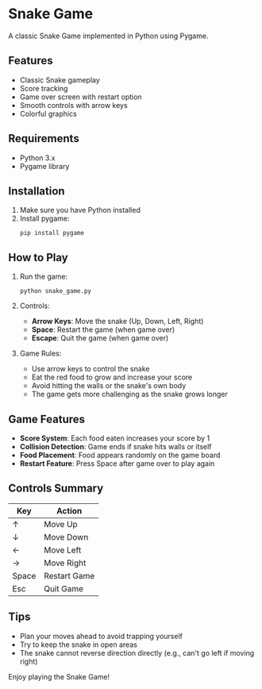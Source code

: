# Snake Game

A classic Snake Game implemented in Python using Pygame.

## Features

- Classic Snake gameplay
- Score tracking
- Game over screen with restart option
- Smooth controls with arrow keys
- Colorful graphics

## Requirements

- Python 3.x
- Pygame library

## Installation

1. Make sure you have Python installed
2. Install pygame:
   ```
   pip install pygame
   ```

## How to Play

1. Run the game:
   ```
   python snake_game.py
   ```

2. Controls:
   - **Arrow Keys**: Move the snake (Up, Down, Left, Right)
   - **Space**: Restart the game (when game over)
   - **Escape**: Quit the game (when game over)

3. Game Rules:
   - Use arrow keys to control the snake
   - Eat the red food to grow and increase your score
   - Avoid hitting the walls or the snake's own body
   - The game gets more challenging as the snake grows longer

## Game Features

- **Score System**: Each food eaten increases your score by 1
- **Collision Detection**: Game ends if snake hits walls or itself
- **Food Placement**: Food appears randomly on the game board
- **Restart Feature**: Press Space after game over to play again

## Controls Summary

| Key | Action |
|-----|--------|
| ↑ | Move Up |
| ↓ | Move Down |
| ← | Move Left |
| → | Move Right |
| Space | Restart Game |
| Esc | Quit Game |

## Tips

- Plan your moves ahead to avoid trapping yourself
- Try to keep the snake in open areas
- The snake cannot reverse direction directly (e.g., can't go left if moving right)

Enjoy playing the Snake Game!

